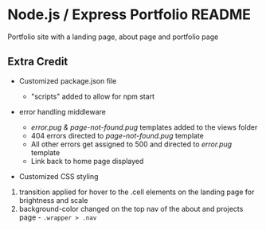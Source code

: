 # Node.js / Express Portfolio README
Portfolio site with a landing page, about page and portfolio page

## Extra Credit
* Customized package.json file
  - "scripts" added to allow for npm start

* error handling middleware
  - *error.pug & page-not-found.pug* templates added to the views folder
  - 404 errors directed to *page-not-found.pug* template
  - All other errors get assigned to 500 and directed to *error.pug* template
  - Link back to home page displayed

* Customized CSS styling
 1. transition applied for hover to the .cell elements on the landing page for brightness and scale
 2. background-color changed on the top nav of the about and projects page - `.wrapper > .nav` 
